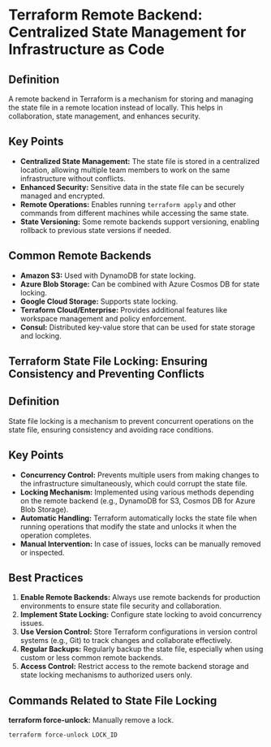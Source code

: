 # Terraform Remote Backend: Centralized State Management for Infrastructure as Code

## Definition
A remote backend in Terraform is a mechanism for storing and managing the state file in a remote location instead of locally. This helps in collaboration, state management, and enhances security.

## Key Points
- **Centralized State Management:** The state file is stored in a centralized location, allowing multiple team members to work on the same infrastructure without conflicts.
- **Enhanced Security:** Sensitive data in the state file can be securely managed and encrypted.
- **Remote Operations:** Enables running `terraform apply` and other commands from different machines while accessing the same state.
- **State Versioning:** Some remote backends support versioning, enabling rollback to previous state versions if needed.

## Common Remote Backends
- **Amazon S3:** Used with DynamoDB for state locking.
- **Azure Blob Storage:** Can be combined with Azure Cosmos DB for state locking.
- **Google Cloud Storage:** Supports state locking.
- **Terraform Cloud/Enterprise:** Provides additional features like workspace management and policy enforcement.
- **Consul:** Distributed key-value store that can be used for state storage and locking.

## Terraform State File Locking: Ensuring Consistency and Preventing Conflicts

## Definition
State file locking is a mechanism to prevent concurrent operations on the state file, ensuring consistency and avoiding race conditions.

## Key Points
- **Concurrency Control:** Prevents multiple users from making changes to the infrastructure simultaneously, which could corrupt the state file.
- **Locking Mechanism:** Implemented using various methods depending on the remote backend (e.g., DynamoDB for S3, Cosmos DB for Azure Blob Storage).
- **Automatic Handling:** Terraform automatically locks the state file when running operations that modify the state and unlocks it when the operation completes.
- **Manual Intervention:** In case of issues, locks can be manually removed or inspected.

## Best Practices

1. **Enable Remote Backends:** Always use remote backends for production environments to ensure state file security and collaboration.
2. **Implement State Locking:** Configure state locking to avoid concurrency issues.
3. **Use Version Control:** Store Terraform configurations in version control systems (e.g., Git) to track changes and collaborate effectively.
4. **Regular Backups:** Regularly backup the state file, especially when using custom or less common remote backends.
5. **Access Control:** Restrict access to the remote backend storage and state locking mechanisms to authorized users only.

## Commands Related to State File Locking
**terraform force-unlock:** Manually remove a lock.
```hcl
terraform force-unlock LOCK_ID
